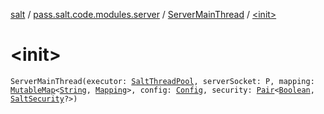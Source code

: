 [salt](../../index.md) / [pass.salt.code.modules.server](../index.md) / [ServerMainThread](index.md) / [&lt;init&gt;](./-init-.md)

# &lt;init&gt;

`ServerMainThread(executor: `[`SaltThreadPool`](../../pass.salt.code.modules/-salt-thread-pool/index.md)`, serverSocket: P, mapping: `[`MutableMap`](https://kotlinlang.org/api/latest/jvm/stdlib/kotlin.collections/-mutable-map/index.html)`<`[`String`](https://kotlinlang.org/api/latest/jvm/stdlib/kotlin/-string/index.html)`, `[`Mapping`](../../pass.salt.code.modules.server.mapping/-mapping/index.md)`>, config: `[`Config`](../../pass.salt.code.loader.config/-config/index.md)`, security: `[`Pair`](https://kotlinlang.org/api/latest/jvm/stdlib/kotlin/-pair/index.html)`<`[`Boolean`](https://kotlinlang.org/api/latest/jvm/stdlib/kotlin/-boolean/index.html)`, `[`SaltSecurity`](../../pass.salt.code.modules.server.security/-salt-security/index.md)`?>)`